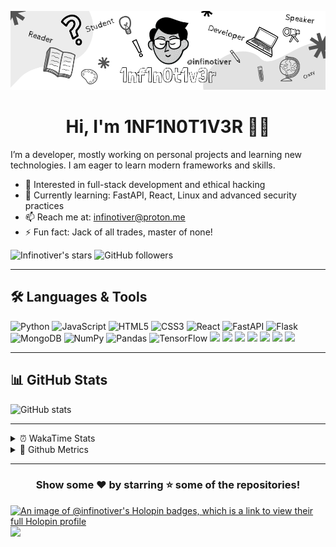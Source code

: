 <p align="center">
  <img src="banner.png" alt="Profile photo" />
   <h1 align="center"> Hi, I'm 1NF1N0T1V3R 👋🏻</h1>
</p>


I’m a developer, mostly working on personal projects and learning new technologies. I am eager to learn modern frameworks and skills.

- 🧐 Interested in full-stack development and ethical hacking
- 🌱 Currently learning: FastAPI, React, Linux and advanced security practices  
- 📫 Reach me at: [infinotiver@proton.me](mailto:infinotiver@proton.me)  
- ⚡ Fun fact: Jack of all trades, master of none!

![Infinotiver's stars](https://img.shields.io/github/stars/infinotiver?style=flat&logo=github&color=%23fff)
![GitHub followers](https://img.shields.io/github/followers/infinotiver?style=flat&logo=github&color=%23fff)

---

## 🛠️ Languages & Tools

<div>

<img src="https://img.shields.io/badge/Python-3776AB?style=flat&logo=python&logoColor=white" alt="Python" height="50" />
<img src="https://img.shields.io/badge/JavaScript-F7DF1E?style=flat&logo=javascript&logoColor=black" alt="JavaScript" height="50" />
<img src="https://img.shields.io/badge/HTML5-E34F26?style=flat&logo=html5&logoColor=white" alt="HTML5" height="50" />
<img src="https://img.shields.io/badge/CSS3-1572B6?style=flat&logo=css3&logoColor=white" alt="CSS3" height="50" />
<img src="https://img.shields.io/badge/React-61DAFB?style=flat&logo=react&logoColor=black" alt="React" height="50" />
<img src="https://img.shields.io/badge/FastAPI-009688?style=flat&logo=fastapi&logoColor=white" alt="FastAPI" height="50" />
<img src="https://img.shields.io/badge/Flask-000000?style=flat&logo=flask&logoColor=white" alt="Flask" height="50" />
<img src="https://img.shields.io/badge/MongoDB-47A248?style=flat&logo=mongodb&logoColor=white" alt="MongoDB" height="50" />
<img src="https://img.shields.io/badge/NumPy-013243?style=flat&logo=numpy&logoColor=white" alt="NumPy" height="50" />
<img src="https://img.shields.io/badge/Pandas-150458?style=flat&logo=pandas&logoColor=white" alt="Pandas" height="50" />
<img src="https://img.shields.io/badge/TensorFlow-FF6F00?style=flat&logo=tensorflow&logoColor=white" alt="TensorFlow" height="50" />
<img src="https://img.shields.io/badge/Git-F05032?style=flat&logo=git&logoColor=white" height="50" />
<img src="https://img.shields.io/badge/Linux-FCC624?style=flat&logo=linux&logoColor=black" height="50" />
<img src="https://img.shields.io/badge/Docker-2496ED?style=flat&logo=docker&logoColor=white" height="50" />
<img src="https://img.shields.io/badge/Visual_Studio_Code-007ACC?style=flat&logo=visual-studio-code&logoColor=white" height="50" />
<img src="https://img.shields.io/badge/Jupyter-F37626?style=flat&logo=jupyter&logoColor=white" height="50" />
<img src="https://img.shields.io/badge/OpenCV-5C3EE8?style=flat&logo=opencv&logoColor=white" height="50" />
<img src="https://img.shields.io/badge/Tailwind_CSS-06B6D4?style=flat&logo=tailwind-css&logoColor=white" height="50" />

</div>

---


## 📊 GitHub Stats

<div>

<img src="https://github-readme-stats.vercel.app/api?username=infinotiver&show_icons=true&theme=dark" alt="GitHub stats"/>

</div>

---

<details>
<summary>⏰ WakaTime Stats</summary>

<!--START_SECTION:waka-->
![Code Time](http://img.shields.io/badge/Code%20Time-1%2C142%20hrs%206%20mins-blue)

![Lines of code](https://img.shields.io/badge/From%20Hello%20World%20I%27ve%20Written-2.3%20million%20lines%20of%20code-blue)

**I'm an Early 🐤** 

```text
🌞 Morning                345 commits         ⣿⣿⣿⣀⣀⣀⣀⣀⣀⣀⣀⣀⣀⣀⣀⣀⣀⣀⣀⣀⣀⣀⣀⣀⣀   12.30 % 
🌆 Daytime                1379 commits        ⣿⣿⣿⣿⣿⣿⣿⣿⣿⣿⣿⣿⣀⣀⣀⣀⣀⣀⣀⣀⣀⣀⣀⣀⣀   49.14 % 
🌃 Evening                1054 commits        ⣿⣿⣿⣿⣿⣿⣿⣿⣿⣀⣀⣀⣀⣀⣀⣀⣀⣀⣀⣀⣀⣀⣀⣀⣀   37.56 % 
🌙 Night                  28 commits          ⣀⣀⣀⣀⣀⣀⣀⣀⣀⣀⣀⣀⣀⣀⣀⣀⣀⣀⣀⣀⣀⣀⣀⣀⣀   01.00 % 
```
📅 **I'm Most Productive on Tuesday** 

```text
Monday                   369 commits         ⣿⣿⣿⣀⣀⣀⣀⣀⣀⣀⣀⣀⣀⣀⣀⣀⣀⣀⣀⣀⣀⣀⣀⣀⣀   13.15 % 
Tuesday                  592 commits         ⣿⣿⣿⣿⣿⣀⣀⣀⣀⣀⣀⣀⣀⣀⣀⣀⣀⣀⣀⣀⣀⣀⣀⣀⣀   21.10 % 
Wednesday                409 commits         ⣿⣿⣿⣿⣀⣀⣀⣀⣀⣀⣀⣀⣀⣀⣀⣀⣀⣀⣀⣀⣀⣀⣀⣀⣀   14.58 % 
Thursday                 388 commits         ⣿⣿⣿⣀⣀⣀⣀⣀⣀⣀⣀⣀⣀⣀⣀⣀⣀⣀⣀⣀⣀⣀⣀⣀⣀   13.83 % 
Friday                   370 commits         ⣿⣿⣿⣀⣀⣀⣀⣀⣀⣀⣀⣀⣀⣀⣀⣀⣀⣀⣀⣀⣀⣀⣀⣀⣀   13.19 % 
Saturday                 406 commits         ⣿⣿⣿⣿⣀⣀⣀⣀⣀⣀⣀⣀⣀⣀⣀⣀⣀⣀⣀⣀⣀⣀⣀⣀⣀   14.47 % 
Sunday                   272 commits         ⣿⣿⣀⣀⣀⣀⣀⣀⣀⣀⣀⣀⣀⣀⣀⣀⣀⣀⣀⣀⣀⣀⣀⣀⣀   09.69 % 
```


📊 **This Week I Spent My Time On** 

```text
🕑︎ Time Zone: Asia/Kolkata

💬 Programming Languages: 
Python                   1 hr 29 mins        ⣿⣿⣿⣿⣿⣿⣿⣿⣿⣀⣀⣀⣀⣀⣀⣀⣀⣀⣀⣀⣀⣀⣀⣀⣀   34.56 % 
Other                    1 hr 24 mins        ⣿⣿⣿⣿⣿⣿⣿⣿⣀⣀⣀⣀⣀⣀⣀⣀⣀⣀⣀⣀⣀⣀⣀⣀⣀   32.74 % 
Markdown                 1 hr 23 mins        ⣿⣿⣿⣿⣿⣿⣿⣿⣀⣀⣀⣀⣀⣀⣀⣀⣀⣀⣀⣀⣀⣀⣀⣀⣀   32.40 % 
YAML                     0 secs              ⣀⣀⣀⣀⣀⣀⣀⣀⣀⣀⣀⣀⣀⣀⣀⣀⣀⣀⣀⣀⣀⣀⣀⣀⣀   00.17 % 
Text                     0 secs              ⣀⣀⣀⣀⣀⣀⣀⣀⣀⣀⣀⣀⣀⣀⣀⣀⣀⣀⣀⣀⣀⣀⣀⣀⣀   00.07 % 

🔥 Editors: 
Firefox                  4 hrs 12 mins       ⣿⣿⣿⣿⣿⣿⣿⣿⣿⣿⣿⣿⣿⣿⣿⣿⣿⣿⣿⣿⣿⣿⣿⣿⣀   97.74 % 
VS Code                  5 mins              ⣿⣀⣀⣀⣀⣀⣀⣀⣀⣀⣀⣀⣀⣀⣀⣀⣀⣀⣀⣀⣀⣀⣀⣀⣀   02.26 % 

🐱‍💻 Projects: 
rpi                      1 hr 48 mins        ⣿⣿⣿⣿⣿⣿⣿⣿⣿⣿⣿⣀⣀⣀⣀⣀⣀⣀⣀⣀⣀⣀⣀⣀⣀   42.19 % 
stopstalk-deployment     27 mins             ⣿⣿⣿⣀⣀⣀⣀⣀⣀⣀⣀⣀⣀⣀⣀⣀⣀⣀⣀⣀⣀⣀⣀⣀⣀   10.49 % 
pinterest-board-downloade18 mins             ⣿⣿⣀⣀⣀⣀⣀⣀⣀⣀⣀⣀⣀⣀⣀⣀⣀⣀⣀⣀⣀⣀⣀⣀⣀   07.21 % 
infinotiver              15 mins             ⣿⣿⣀⣀⣀⣀⣀⣀⣀⣀⣀⣀⣀⣀⣀⣀⣀⣀⣀⣀⣀⣀⣀⣀⣀   06.14 % 
spotify-downloader       14 mins             ⣿⣀⣀⣀⣀⣀⣀⣀⣀⣀⣀⣀⣀⣀⣀⣀⣀⣀⣀⣀⣀⣀⣀⣀⣀   05.71 % 

💻 Operating System: 
Windows                  4 hrs 18 mins       ⣿⣿⣿⣿⣿⣿⣿⣿⣿⣿⣿⣿⣿⣿⣿⣿⣿⣿⣿⣿⣿⣿⣿⣿⣿   100.00 % 
```

**I Mostly Code in Python** 

```text
Python                   11 repos            ⣿⣿⣿⣿⣿⣿⣿⣿⣿⣿⣿⣀⣀⣀⣀⣀⣀⣀⣀⣀⣀⣀⣀⣀⣀   44.00 % 
CSS                      7 repos             ⣿⣿⣿⣿⣿⣿⣿⣀⣀⣀⣀⣀⣀⣀⣀⣀⣀⣀⣀⣀⣀⣀⣀⣀⣀   28.00 % 
JavaScript               3 repos             ⣿⣿⣿⣀⣀⣀⣀⣀⣀⣀⣀⣀⣀⣀⣀⣀⣀⣀⣀⣀⣀⣀⣀⣀⣀   12.00 % 
TypeScript               2 repos             ⣿⣿⣀⣀⣀⣀⣀⣀⣀⣀⣀⣀⣀⣀⣀⣀⣀⣀⣀⣀⣀⣀⣀⣀⣀   08.00 % 
HTML                     1 repo              ⣿⣀⣀⣀⣀⣀⣀⣀⣀⣀⣀⣀⣀⣀⣀⣀⣀⣀⣀⣀⣀⣀⣀⣀⣀   04.00 % 
```



**Timeline**

![Lines of Code chart](https://raw.githubusercontent.com/infinotiver/infinotiver/main/assets/bar_graph.png)


 Last Updated on 18/10/2025 18:47:57 UTC
<!--END_SECTION:waka-->

</details>

<details>
  <summary>🐍 Github Metrics</summary>
  
  ![Metrics](/github-metrics.svg)
  
</details>

---

<div align="center">
  <h3>Show some ❤️ by starring ⭐ some of the repositories!</h3>
</div>

[![An image of @infinotiver's Holopin badges, which is a link to view their full Holopin profile](https://holopin.me/infinotiver)](https://holopin.io/@infinotiver)
![](https://komarev.com/ghpvc/?username=infinotiver&base=1281&style=flat)
